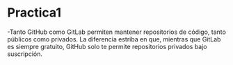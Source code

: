 # Practica1
-Tanto GitHub como GitLab permiten mantener repositorios de código, tanto públicos como privados. La diferencia estriba en que, mientras que GitLab es siempre gratuito, GitHub solo te permite repositorios privados bajo suscripción.
